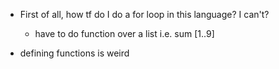 - First of all, how tf do I do a for loop in this language? I can't?
  - have to do function over a list i.e. sum [1..9]

- defining functions is weird